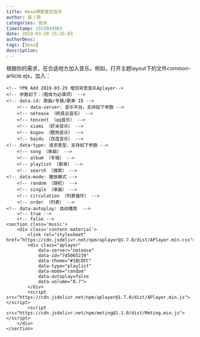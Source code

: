 ```yaml
---
title: Hexo博客增加音乐
author: 昜丿捺
categories: 技术
timestamp: 1553844903
date: 2019-03-29 15:35:03
authorDesc:
tags: [hexo]
description:
---
```

根据你的需求，在合适地方加入音乐。例如，打开主题layout下的文件common-article.ejs，加入：

<!-- more -->


	<!-- YPN Add 2019-03-29 增加背景音乐Aplayer-->
	<!-- 参数如下：（粗体为必填项） -->
	<!-- data-id: 歌曲/专辑/歌单 ID -->	
		<!-- data-server: 音乐平台，支持如下参数 -->
		<!-- netease （网易云音乐） -->
		<!-- tencent （qq音乐） -->
		<!-- xiami （虾米音乐） -->
		<!-- kugou （酷狗音乐） -->
		<!-- baidu （百度音乐） -->	
	<!-- data-type: 请求类型，支持如下参数 -->
		<!-- song （单曲） -->
		<!-- album （专辑） -->
		<!-- playlist （歌单） -->
		<!-- search （搜索） -->
	<!-- data-mode: 播放模式 -->
		<!-- random （随机） -->
		<!-- single （单曲） -->
		<!-- circulation （列表循环） -->
		<!-- order （列表） -->
	<!-- data-autoplay: 自动播放  -->
		<!-- true -->
		<!-- false -->
	<section class='music'>
		<div class='content material'>
			<link rel="stylesheet" href="https://cdn.jsdelivr.net/npm/aplayer@1.7.0/dist/APlayer.min.css">
			<div class="aplayer"
				data-server="netease"
				data-id="745065239"
				data-theme="#1BCDFC"
				data-type="playlist"
				data-mode="random"
				data-autoplay=false
				data-volume="0.7">
			</div>
			<script src="https://cdn.jsdelivr.net/npm/aplayer@1.7.0/dist/APlayer.min.js"></script>
			<script src="https://cdn.jsdelivr.net/npm/meting@1.1.0/dist/Meting.min.js"></script>
		</div>
	</section>